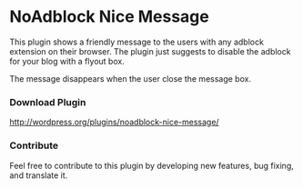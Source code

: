 NoAdblock Nice Message
======================

This plugin shows a friendly message to the users with any adblock extension on their browser. The plugin just suggests to disable the adblock for your blog with a flyout box.

The message disappears when the user close the message box.

### Download Plugin
 
http://wordpress.org/plugins/noadblock-nice-message/

### Contribute

Feel free to contribute to this plugin by developing new features, bug fixing, and translate it.

